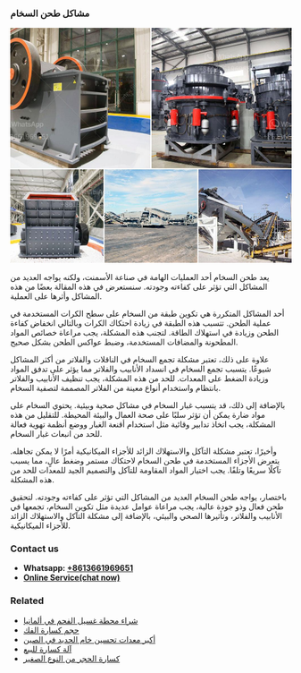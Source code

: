 <h3>مشاكل طحن السخام</h3><img src='1701853405.jpg' alt=''><p>يعد طحن السخام أحد العمليات الهامة في صناعة الأسمنت، ولكنه يواجه العديد من المشاكل التي تؤثر على كفاءته وجودته. سنستعرض في هذه المقالة بعضًا من هذه المشاكل وأثرها على العملية.</p><p>أحد المشاكل المتكررة هي تكوين طبقة من السخام على سطح الكرات المستخدمة في عملية الطحن. تتسبب هذه الطبقة في زيادة احتكاك الكرات وبالتالي انخفاض كفاءة الطحن وزيادة في استهلاك الطاقة. لتجنب هذه المشكلة، يجب مراعاة خصائص المواد المطحونة والمضافات المستخدمة، وضبط عواكس الطحن بشكل صحيح.</p><p>علاوة على ذلك، تعتبر مشكلة تجمع السخام في الناقلات والفلاتر من أكثر المشاكل شيوعًا. يتسبب تجمع السخام في انسداد الأنابيب والفلاتر مما يؤثر على تدفق المواد وزيادة الضغط على المعدات. للحد من هذه المشكلة، يجب تنظيف الأنابيب والفلاتر بانتظام واستخدام أنواع معينة من الفلاتر المصممة لتصفية السخام.</p><p>بالإضافة إلى ذلك، قد يتسبب غبار السخام في مشاكل صحية وبيئية. يحتوي السخام على مواد ضارة يمكن أن تؤثر سلبًا على صحة العمال والبيئة المحيطة. للتقليل من هذه المشكلة، يجب اتخاذ تدابير وقائية مثل استخدام أقنعة الغبار ووضع أنظمة تهوية فعالة للحد من انبعاث غبار السخام.</p><p>وأخيرًا، تعتبر مشكلة التآكل والاستهلاك الزائد للأجزاء الميكانيكية أمرًا لا يمكن تجاهله. يتعرض الأجزاء المستخدمة في طحن السخام لاحتكاك مستمر وضغط عالٍ، مما يسبب تآكلًا سريعًا وتلفًا. يجب اختيار المواد المقاومة للتآكل والتصميم الجيد للمعدات للحد من هذه المشكلة.</p><p>باختصار، يواجه طحن السخام العديد من المشاكل التي تؤثر على كفاءته وجودته. لتحقيق طحن فعال وذو جودة عالية، يجب مراعاة عوامل عديدة مثل تكوين السخام، تجمعها في الأنابيب والفلاتر، وتأثيرها الصحي والبيئي، بالإضافة إلى مشكلة التآكل والاستهلاك الزائد للأجزاء الميكانيكية.</p><h3>Contact us</h3><ul><li><strong>Whatsapp:&nbsp;<a href="https://wa.me/8613661969651">+8613661969651</a></strong></li><li><a href="https://swt.shibang-china.com/?git&amp;zhl&amp;مشاكل طحن السخام"><strong>Online Service(chat now)</strong></a></li></ul><h3>Related</h3><ul><li><a href='شراء محطة غسيل الفحم في ألمانيا.md'>شراء محطة غسيل الفحم في ألمانيا</a></li><li><a href='حجم كسارة الفك.md'>حجم كسارة الفك</a></li><li><a href='أكبر معدات تحسين خام الحديد في الصين.md'>أكبر معدات تحسين خام الحديد في الصين</a></li><li><a href='آلة كسارة للبيع.md'>آلة كسارة للبيع</a></li><li><a href='كسارة الحجر من النوع الصغير.md'>كسارة الحجر من النوع الصغير</a></li></ul>